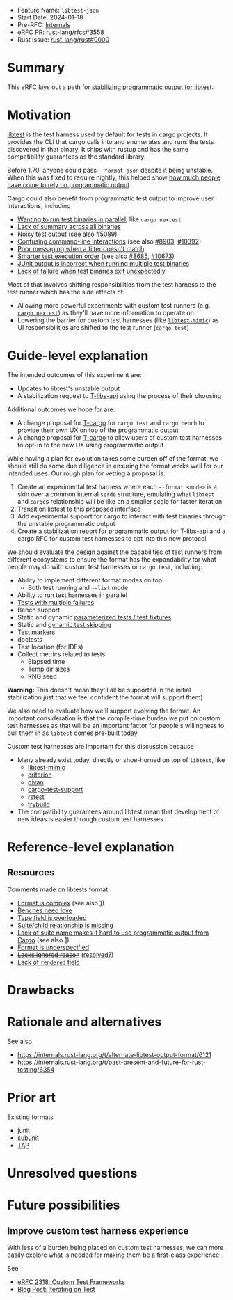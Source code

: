 - Feature Name: `libtest-json`
- Start Date: 2024-01-18
- Pre-RFC: [Internals](https://internals.rust-lang.org/t/path-for-stabilizing-libtests-json-output/20163)
- eRFC PR: [rust-lang/rfcs#3558](https://github.com/rust-lang/rfcs/pull/3558)
- Rust Issue: [rust-lang/rust#0000](https://github.com/rust-lang/rust/issues/0000)

# Summary
[summary]: #summary

This eRFC lays out a path for [stabilizing programmatic output for libtest](https://github.com/rust-lang/rust/issues/49359).

# Motivation
[motivation]: #motivation

[libtest](https://github.com/rust-lang/rust/tree/master/library/test)
is the test harness used by default for tests in cargo projects.
It provides the CLI that cargo calls into and enumerates and runs the tests discovered in that binary.
It ships with rustup and has the same compatibility guarantees as the standard library.

Before 1.70, anyone could pass `--format json` despite it being unstable.
When this was fixed to require nightly,
this helped show [how much people have come to rely on programmatic output](https://www.reddit.com/r/rust/comments/13xqhbm/announcing_rust_1700/jmji422/).

Cargo could also benefit from programmatic test output to improve user interactions, including
- [Wanting to run test binaries in parallel](https://github.com/rust-lang/cargo/issues/5609), like `cargo nextest`
- [Lack of summary across all binaries](https://github.com/rust-lang/cargo/issues/4324)
- [Noisy test output](https://github.com/rust-lang/cargo/issues/2832) (see also [#5089](https://github.com/rust-lang/cargo/issues/5089))
- [Confusing command-line interactions](https://github.com/rust-lang/cargo/issues/1983) (see also [#8903](https://github.com/rust-lang/cargo/issues/8903), [#10392](https://github.com/rust-lang/cargo/issues/10392))
- [Poor messaging when a filter doesn't match](https://github.com/rust-lang/cargo/issues/6151)
- [Smarter test execution order](https://github.com/rust-lang/cargo/issues/6266) (see also [#8685](https://github.com/rust-lang/cargo/issues/8685), [#10673](https://github.com/rust-lang/cargo/issues/10673))
- [JUnit output is incorrect when running multiple test binaries](https://github.com/rust-lang/rust/issues/85563)
- [Lack of failure when test binaries exit unexpectedly](https://github.com/rust-lang/rust/issues/87323)

Most of that involves shifting responsibilities from the test harness to the test runner which has the side effects of:
- Allowing more powerful experiments with custom test runners (e.g. [`cargo nextest`](https://crates.io/crates/cargo-nextest)) as they'll have more information to operate on
- Lowering the barrier for custom test harnesses (like [`libtest-mimic`](https://crates.io/crates/libtest-mimic)) as UI responsibilities are shifted to the test runner (`cargo test`)

# Guide-level explanation
[guide-level-explanation]: #guide-level-explanation

The intended outcomes of this experiment are:
- Updates to libtest's unstable output
- A stabilization request to [T-libs-api](https://www.rust-lang.org/governance/teams/library#Library%20API%20team) using the process of their choosing

Additional outcomes we hope for are:
- A change proposal for [T-cargo](https://www.rust-lang.org/governance/teams/dev-tools#Cargo%20team) for `cargo test` and `cargo bench` to provide their own UX on top of the programmatic output
- A change proposal for [T-cargo](https://www.rust-lang.org/governance/teams/dev-tools#Cargo%20team) to allow users of custom test harnesses to opt-in to the new UX using programmatic output

While having a plan for evolution takes some burden off of the format,
we should still do some due diligence in ensuring the format works well for our intended uses.
Our rough plan for vetting a proposal is:
1. Create an experimental test harness where each `--format <mode>` is a skin over a common internal `serde` structure, emulating what `libtest` and `cargo`s relationship will be like on a smaller scale for faster iteration
2. Transition libtest to this proposed interface
3. Add experimental support for cargo to interact with test binaries through the unstable programmatic output
4. Create a stabilization report for programmatic output for T-libs-api and a cargo RFC for custom test harnesses to opt into this new protocol

We should evaluate the design against the capabilities of test runners from different ecosystems to ensure the format has the expandability for what people may do with custom test harnesses or `cargo test`, including:
- Ability to implement different format modes on top
  - Both test running and `--list` mode
- Ability to run test harnesses in parallel
- [Tests with multiple failures](https://docs.rs/googletest/0.10.0/googletest/prelude/macro.expect_that.html)
- Bench support
- Static and dynamic [parameterized tests / test fixtures](https://crates.io/crates/rstest)
- Static and [dynamic test skipping](https://doc.crates.io/contrib/tests/writing.html#cargo_test-attribute)
- [Test markers](https://docs.pytest.org/en/7.4.x/example/markers.html#mark-examples)
- doctests
- Test location (for IDEs)
- Collect metrics related to tests
  - Elapsed time
  - Temp dir sizes
  - RNG seed

**Warning:** This doesn't mean they'll all be supported in the initial stabilization just that we feel confident the format will support them)

We also need to evaluate how we'll support evolving the format.
An important consideration is that the compile-time burden we put on custom
test harnesses as that will be an important factor for people's willingness to
pull them in as `libtest` comes pre-built today.

Custom test harnesses are important for this discussion because
- Many already exist today, directly or shoe-horned on top of `libtest`, like
  - [libtest-mimic](https://crates.io/crates/libtest-mimic)
  - [criterion](https://crates.io/crates/criterion)
  - [divan](https://crates.io/crates/divan)
  - [cargo-test-support](https://doc.rust-lang.org/nightly/nightly-rustc/cargo_test_support/index.html)
  - [rstest](https://crates.io/crates/rstest)
  - [trybuild](https://crates.io/crates/trybuild)
- The compatibility guarantees around libtest mean that development of new ideas is easier through custom test harnesses

# Reference-level explanation
[reference-level-explanation]: #reference-level-explanation

## Resources

Comments made on libtests format
- [Format is complex](https://github.com/rust-lang/rust/issues/49359#issuecomment-467994590) (see also [1](https://github.com/rust-lang/rust/issues/49359#issuecomment-1531369119))
- [Benches need love](https://github.com/rust-lang/rust/issues/49359#issuecomment-467994590)
- [Type field is overloaded](https://github.com/rust-lang/rust/issues/49359#issuecomment-467994590)
- [Suite/child relationship is missing](https://github.com/rust-lang/rust/issues/49359)
- [Lack of suite name makes it hard to use programmatic output from Cargo](https://github.com/rust-lang/rust/issues/49359#issuecomment-533154674) (see also [1](https://github.com/rust-lang/rust/issues/49359#issuecomment-699691296))
- [Format is underspecified](https://github.com/rust-lang/rust/issues/49359#issuecomment-706566635)
- ~~[Lacks ignored reason](https://github.com/rust-lang/rust/issues/49359#issuecomment-715877950)~~ ([resolved?](https://github.com/rust-lang/rust/issues/49359#issuecomment-1531369119))
- [Lack of `rendered` field](https://github.com/rust-lang/rust/issues/49359#issuecomment-1531369119)

# Drawbacks
[drawbacks]: #drawbacks

# Rationale and alternatives
[rationale-and-alternatives]: #rationale-and-alternatives

See also
- https://internals.rust-lang.org/t/alternate-libtest-output-format/6121
- https://internals.rust-lang.org/t/past-present-and-future-for-rust-testing/6354

# Prior art
[prior-art]: #prior-art

Existing formats
- junit
- [subunit](https://github.com/testing-cabal/subunit)
- [TAP](https://testanything.org/)

# Unresolved questions
[unresolved-questions]: #unresolved-questions

# Future possibilities
[future-possibilities]: #future-possibilities

## Improve custom test harness experience

With less of a burden being placed on custom test harnesses,
we can more easily explore what is needed for making them be a first-class experience.

See
- [eRFC 2318: Custom Test Frameworks](https://rust-lang.github.io/rfcs/2318-custom-test-frameworks.html)
- [Blog Post: Iterating on Test](https://epage.github.io/blog/2023/06/iterating-on-test/)
